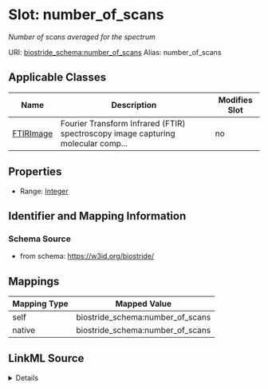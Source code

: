 

# Slot: number_of_scans 


_Number of scans averaged for the spectrum_





URI: [biostride_schema:number_of_scans](https://w3id.org/biostride/schema/number_of_scans)
Alias: number_of_scans

<!-- no inheritance hierarchy -->





## Applicable Classes

| Name | Description | Modifies Slot |
| --- | --- | --- |
| [FTIRImage](FTIRImage.md) | Fourier Transform Infrared (FTIR) spectroscopy image capturing molecular comp... |  no  |






## Properties

* Range: [Integer](Integer.md)




## Identifier and Mapping Information






### Schema Source


* from schema: https://w3id.org/biostride/




## Mappings

| Mapping Type | Mapped Value |
| ---  | ---  |
| self | biostride_schema:number_of_scans |
| native | biostride_schema:number_of_scans |




## LinkML Source

<details>
```yaml
name: number_of_scans
description: Number of scans averaged for the spectrum
from_schema: https://w3id.org/biostride/
rank: 1000
alias: number_of_scans
owner: FTIRImage
domain_of:
- FTIRImage
range: integer

```
</details>